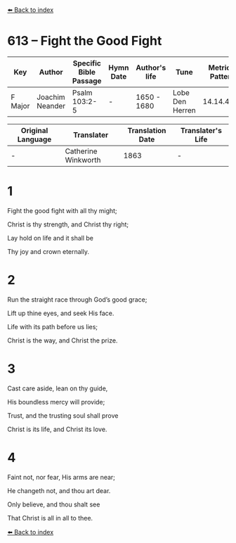 [⬅️ Back to index](../README.md)

# 613 – Fight the Good Fight

Key | Author   | Specific Bible Passage     |Hymn Date |Author's life |Tune |Metrical Pattern   |Composer/Source                                                                                        
-- | --------- | ---------------------------|----------|--------------|-----|-------------------|-------------   
F Major  | Joachim Neander      | Psalm 103:2-5 | -  | 1650 - 1680 | Lobe Den Herren | 14.14.4.7.8 | Chorale Book for England, 1863 

Original Language | Translater | Translation Date   | Translater's Life     
----------------- | --------- | --------------------|-------------   
\-  | Catherine Winkworth      | 1863 | -  | 1827 - 1878 



# 1

Fight the good fight with all thy might;

Christ is thy strength, and Christ thy right;

Lay hold on life and it shall be

Thy joy and crown eternally.



# 2

Run the straight race through God’s good grace;

Lift up thine eyes, and seek His face.

Life with its path before us lies;

Christ is the way, and Christ the prize.



# 3

Cast care aside, lean on thy guide,

His boundless mercy will provide;

Trust, and the trusting soul shall prove

Christ is its life, and Christ its love.



# 4

Faint not, nor fear, His arms are near;

He changeth not, and thou art dear.

Only believe, and thou shalt see

That Christ is all in all to thee.

[⬅️ Back to index](../README.md)

